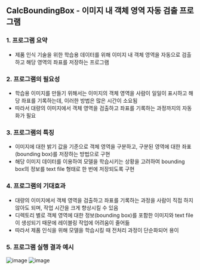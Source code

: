 ## CalcBoundingBox - 이미지 내 객체 영역 자동 검출 프로그램

### 1. 프로그램 요약
- 제품 인식 기술을 위한 학습용 데이터를 위해 이미지 내 객체 영역을 자동으로 검출하고 해당 영역의 좌표를 저장하는 프로그램

### 2. 프로그램의 필요성
- 학습용 이미지를 만들기 위해서는 이미지의 객체 영역을 사람이 일일이 표시하고 해당 좌표를 기록하는데, 이러한 방법은 많은 시간이 소요됨
- 따라서 대량의 이미지에서 객체 영역을 검출하고 좌표를 기록하는 과정까지의 자동화가 필요

### 3. 프로그램의 특징
- 이미지에 대한 밝기 값을 기준으로 객체 영역을 구분하고, 구분된 영역에 대한 좌표(bounding box)를 저장하는 방법으로 구현
- 해당 이미지 데이터를 이용하여 모델을 학습시키는 상황을 고려하여 bounding box의 정보를 text file 형태로 한 번에 저장되도록 구현

### 4. 프로그램의 기대효과
- 대량의 이미지에서 객체 영역을 검출하고 좌표를 기록하는 과정을 사람이 직접 하지 않아도 되며, 작업 시간을 크게 향상시킬 수 있음
- 디렉토리 별로 객체 영역에 대한 정보(bounding box)를 포함한 이미지와 text file이 생성되기 때문에 레이블링 작업에 어려움이 줄어듦
- 따라서 제품 인식을 위해 모델을 학습시킬 때 전처리 과정이 단순화되어 용이

### 5. 프로그램 실행 결과 예시
![image](https://user-images.githubusercontent.com/70686586/141742005-bdd2ac0a-1d9f-46e7-8bcd-dd91fedd2283.png)
![image](https://user-images.githubusercontent.com/70686586/141742279-7cac88ed-83d9-413a-a40e-a57f8d4d9976.png)
